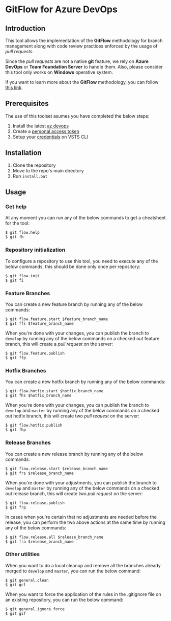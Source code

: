 # GitFlow for Azure DevOps

## Introduction 
This tool allows the implementation of the **GitFlow** methodology for branch management along with code review practices enforced by the usage of *pull requests*. 

Since the *pull requests* are not a native **git** feature, we rely on **Azure DevOps** or **Team Foundation Server** to handle them. Also, please consider this tool only works on **Windows** operative system.

If you want to learn more about the **GitFlow** methodology, you can follow [this link](https://nvie.com/posts/a-successful-git-branching-model/).

## Prerequisites
The use of this toolset asumes you have completed the below steps:
1. Install the latest [az devops](https://learn.microsoft.com/en-us/azure/devops/cli/?view=azure-devops)
2. Create a [personal access token](https://docs.microsoft.com/en-us/azure/devops/organizations/accounts/use-personal-access-tokens-to-authenticate?view=azure-devops)
3. Setup your [credentials](https://docs.microsoft.com/en-us/cli/vsts/authenticate?view=vsts-cli-latest) on VSTS CLI

## Installation
1. Clone the repository
2. Move to the repo's main directory
3. Run `install.bat`


## Usage

### Get help

At any moment you can run any of the below commands to get a cheatsheet for the tool:
```console
$ git flow.help
$ git fh
```


### Repository initialization

To configure a repository to use this tool, you need to execute any of the below commands, this should be done only once per repository:
```console
$ git flow.init
$ git fi
```


### Feature Branches

You can create a new feature branch by running any of the below commands:
```console
$ git flow.feature.start $feature_branch_name
$ git ffs $feature_branch_name
```

When you're done with your changes, you can publish the branch to `develop` by running any of the below commands on a checked out feature branch, this will create a *pull request* on the server:
```console
$ git flow.feature.publish
$ git ffp
```


### Hotfix Branches

You can create a new hotfix branch by running any of the below commands:
```console
$ git flow.hotfix.start $hotfix_branch_name
$ git fhs $hotfix_branch_name
```

When you're done with your changes, you can publish the branch to `develop` and `master` by running any of the below commands on a checked out hotfix branch, this will create two *pull request* on the server:
```console
$ git flow.hotfix.publish
$ git fhp
```


### Release Branches

You can create a new release branch by running any of the below commands:
```console
$ git flow.release.start $release_branch_name
$ git frs $release_branch_name
```

When you're done with your adjustments, you can publish the branch to `develop` and `master` by running any of the below commands on a checked out release branch, this will create two *pull request* on the server:
```console
$ git flow.release.publish
$ git frp
```

In cases when you're certain that no adjustments are needed before the release, you can perform the two above actions at the same time by running any of the below commands:
```console
$ git flow.release.all $release_branch_name
$ git fra $release_branch_name
```

### Other utilities

When you want to do a local cleanup and remove all the branches already merged to `develop` and `master`, you can run the below command:
```console
$ git general.clean
$ git gcl
```

When you want to force the application of the rules in the .gitignore file on an existing repository, you can run the below command:
```console
$ git general.ignore.force
$ git gif
```